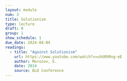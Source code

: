 ```yaml
---
layout: module
num: 3
title: Solutionism
type: lecture
draft: 0
group: 1
show_schedule: 1
due_date: 2024-04-04
readings:
  - title: "Against Solutionism"
    url: https://www.youtube.com/watch?v=uhU0hRng-eE
    author: Morozov, E.
    date: 2014
    source: DLD Conference
---
```



